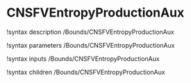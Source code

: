 <!-- MOOSE Documentation Stub: Remove this when content is added. -->

# CNSFVEntropyProductionAux
!syntax description /Bounds/CNSFVEntropyProductionAux

!syntax parameters /Bounds/CNSFVEntropyProductionAux

!syntax inputs /Bounds/CNSFVEntropyProductionAux

!syntax children /Bounds/CNSFVEntropyProductionAux
